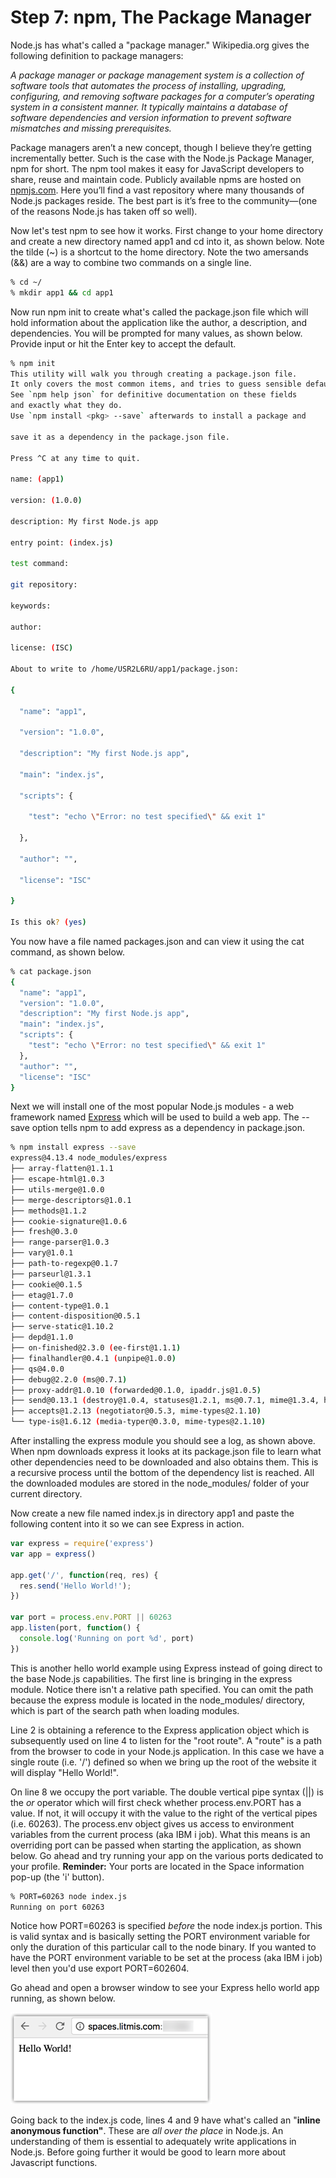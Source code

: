 # Step 7: npm, The Package Manager

Node.js has what's called a "package manager." Wikipedia.org gives the following definition to package managers:

*A package manager or package management system is a collection of software tools that automates the process of installing, upgrading, configuring, and removing software packages for a computer’s operating system in a consistent manner. It typically maintains a database of software dependencies and version information to prevent software mismatches and missing prerequisites.*

Package managers aren’t a new concept, though I believe they’re getting incrementally better. Such is the case with the Node.js Package Manager, npm for short. The npm tool makes it easy for JavaScript developers to share, reuse and maintain code. Publicly available npms are hosted on [npmjs.com](https://www.npmjs.com/). Here you’ll find a vast repository where many thousands of Node.js packages reside. The best part is it’s free to the community—(one of the reasons Node.js has taken off so well). 

Now let's test npm to see how it works.  First change to your home directory and create a new directory named app1 and cd into it, as shown below.  Note the tilde (~) is a shortcut to the home directory.  Note the two amersands (&&) are a way to combine two commands on a single line.

```sh
% cd ~/
% mkdir app1 && cd app1
```

Now run npm init to create what's called the package.json file which will hold information about the application like the author, a description, and dependencies.  You will be prompted for many values, as shown below.  Provide input or hit the Enter key to accept the default.

```sh
% npm init
This utility will walk you through creating a package.json file.
It only covers the most common items, and tries to guess sensible defaults.
See `npm help json` for definitive documentation on these fields
and exactly what they do.
Use `npm install <pkg> --save` afterwards to install a package and

save it as a dependency in the package.json file.

Press ^C at any time to quit.

name: (app1) 

version: (1.0.0) 

description: My first Node.js app

entry point: (index.js) 

test command: 

git repository: 

keywords: 

author: 

license: (ISC) 

About to write to /home/USR2L6RU/app1/package.json:

{

  "name": "app1",

  "version": "1.0.0",

  "description": "My first Node.js app",

  "main": "index.js",

  "scripts": {

    "test": "echo \"Error: no test specified\" && exit 1"

  },

  "author": "",

  "license": "ISC"

}

Is this ok? (yes) 
```

You now have a file named packages.json and can view it using the cat command, as shown below.

```sh
% cat package.json 
{
  "name": "app1",
  "version": "1.0.0",
  "description": "My first Node.js app",
  "main": "index.js",
  "scripts": {
    "test": "echo \"Error: no test specified\" && exit 1"
  },
  "author": "",
  "license": "ISC"
}
```

Next we will install one of the most popular Node.js modules - a web framework named [Express](http://expressjs.com/) which will be used to build a web app.  The --save option tells npm to add express as a dependency in package.json.

```sh
% npm install express --save
express@4.13.4 node_modules/express
├── array-flatten@1.1.1
├── escape-html@1.0.3
├── utils-merge@1.0.0
├── merge-descriptors@1.0.1
├── methods@1.1.2
├── cookie-signature@1.0.6
├── fresh@0.3.0
├── range-parser@1.0.3
├── vary@1.0.1
├── path-to-regexp@0.1.7
├── parseurl@1.3.1
├── cookie@0.1.5
├── etag@1.7.0
├── content-type@1.0.1
├── content-disposition@0.5.1
├── serve-static@1.10.2
├── depd@1.1.0
├── on-finished@2.3.0 (ee-first@1.1.1)
├── finalhandler@0.4.1 (unpipe@1.0.0)
├── qs@4.0.0
├── debug@2.2.0 (ms@0.7.1)
├── proxy-addr@1.0.10 (forwarded@0.1.0, ipaddr.js@1.0.5)
├── send@0.13.1 (destroy@1.0.4, statuses@1.2.1, ms@0.7.1, mime@1.3.4, http-errors@1.3.1)
├── accepts@1.2.13 (negotiator@0.5.3, mime-types@2.1.10)
└── type-is@1.6.12 (media-typer@0.3.0, mime-types@2.1.10)
```

After installing the express module you should see a log, as shown above.  When npm downloads express it looks at its package.json file to learn what other dependencies need to be downloaded and also obtains them.  This is a recursive process until the bottom of the dependency list is reached.  All the downloaded modules are stored in the node_modules/ folder of your current directory.

Now create a new file named index.js in directory app1 and paste the following content into it so we can see Express in action.

```js
var express = require('express')
var app = express()

app.get('/', function(req, res) {
  res.send('Hello World!');
})

var port = process.env.PORT || 60263
app.listen(port, function() {
  console.log('Running on port %d', port)
})
```

This is another hello world example using Express instead of going direct to the base Node.js capabilities.  The first line is bringing in the express module.  Notice there isn't a relative path specified.  You can omit the path because the express module is located in the node_modules/ directory, which is part of the search path when loading modules.

Line 2 is obtaining a reference to the Express application object which is subsequently used on line 4 to listen for the "root route".  A "route" is a path from the browser to code in your Node.js application.  In this case we have a single route (i.e. '/') defined so when we bring up the root of the website it will display "Hello World!".  

On line 8 we occupy the port variable.  The double vertical pipe syntax (||) is the *or* operator which will first check whether process.env.PORT has a value.  If not, it will occupy it with the value to the right of the vertical pipes (i.e. 60263).  The process.env object gives us access to environment variables from the current process (aka IBM i job).  What this means is an overriding port can be passed when starting the application, as shown below.  Go ahead and try running your app on the various ports dedicated to your profile.  **Reminder:** Your ports are located in the Space information pop-up (the 'i' button).

```sh
% PORT=60263 node index.js
Running on port 60263
```

Notice how PORT=60263 is specified *before* the node index.js portion.  This is valid syntax and is basically setting the PORT environment variable for only the duration of this particular call to the node binary.  If you wanted to have the PORT environment variable to be set at the process (aka IBM i job) level then you'd use export PORT=602604.


Go ahead and open a browser window to see your Express hello world app running, as shown below.

![image alt text](image_13.png)

Going back to the index.js code, lines 4 and 9 have what's called an "**inline anonymous function"**.  These are *all over the place* in Node.js.  An understanding of them is essential to adequately write applications in Node.js.  Before going further it would be good to learn more about Javascript functions.
